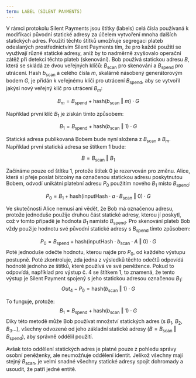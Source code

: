 ```yaml
---
term: LABEL (SILENT PAYMENTS)
---
```


V rámci protokolu Silent Payments jsou štítky (labels) celá čísla používaná k modifikaci původní statické adresy za účelem vytvoření mnoha dalších statických adres. Použití těchto štítků umožňuje segregaci plateb odeslaných prostřednictvím Silent Payments tím, že pro každé použití se využívají různé statické adresy, aniž by to nadměrně zvyšovalo operační zátěž při detekci těchto plateb (skenování). Bob používá statickou adresu $B$, která se skládá ze dvou veřejných klíčů: $B_{\text{scan}}$ pro skenování a $B_{\text{spend}}$ pro utrácení. Hash $b_{\text{scan}}$ a celého čísla $m$, skalárně násobený generátorovým bodem $G$, je přidán k veřejnému klíči pro utrácení $B_{\text{spend}}$, aby se vytvořil jakýsi nový veřejný klíč pro utrácení $B_m$:

$$  B_m = B_{\text{spend}} + \text{hash}(b_{\text{scan}} \text{ ‖ } m) \cdot G  $$

Například první klíč $B_1$ je získán tímto způsobem:

$$  B_1 = B_{\text{spend}} + \text{hash}(b_{\text{scan}} \text{ ‖ } 1) \cdot G  $$

Statická adresa publikovaná Bobem bude nyní složena z $B_{\text{scan}}$ a $B_m$. Například první statická adresa se štítkem $1$ bude:

$$ B = B_{\text{scan}} \text{ ‖ } B_1 $$

Začínáme pouze od štítku $1$, protože štítek $0$ je rezervován pro změnu. Alice, která si přeje poslat bitcoiny na označenou statickou adresu poskytnutou Bobem, odvodí unikátní platební adresu $P_0$ použitím nového $B_1$ místo $B_{\text{spend}}$:

$$  P_0 = B_1 + \text{hash}(\text{inputHash} \cdot a \cdot B_{\text{scan}} \text{ ‖ } 0) \cdot G  $$

Ve skutečnosti Alice nemusí ani vědět, že Bob má označenou adresu, protože jednoduše použije druhou část statické adresy, kterou jí poskytl, což v tomto případě je hodnota $B_1$ namísto $B_{\text{spend}}$. Pro skenování plateb Bob vždy použije hodnotu své původní statické adresy s $B_{\text{spend}}$ tímto způsobem:

$$   P_0 = B_{\text{spend}} + \text{hash}(\text{inputHash} \cdot b_{\text{scan}} \cdot A \text{ ‖ } 0) \cdot G  $$
Poté jednoduše odečte hodnotu, kterou najde pro $P_0$, od každého výstupu postupně. Poté zkontroluje, zda jedna z výsledků těchto odečtů odpovídá hodnotě jednoho ze štítků, které používá ve své peněžence. Pokud to odpovídá, například pro výstup č. 4 se štítkem $1$, to znamená, že tento výstup je Silent Payment spojený s jeho statickou adresou označenou $B_1$:
$$ Out_4 - P_0 = \text{hash}(b_{\text{scan}} \text{ ‖ } 1) \cdot G $$

To funguje, protože:
$$  B_1 = B_{\text{spend}} + \text{hash}(b_{\text{scan}} \text{ ‖ } 1) \cdot G  $$
Díky této metodě může Bob používat množství statických adres (s $B_1$, $B_2$, $B_3$...), všechny odvozené od jeho základní statické adresy ($B = B_{\text{scan}} \text{ ‖ } B_{\text{spend}}$), aby správně oddělil použití.

Avšak toto oddělení statických adres je platné pouze z pohledu správy osobní peněženky, ale neumožňuje oddělení identit. Jelikož všechny mají stejný $B_{\text{scan}}$, je velmi snadné všechny statické adresy spojit dohromady a usoudit, že patří jedné entitě.